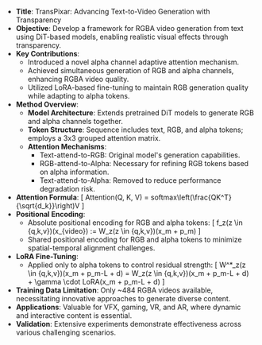 - **Title**: TransPixar: Advancing Text-to-Video Generation with Transparency
- **Objective**: Develop a framework for RGBA video generation from text using DiT-based models, enabling realistic visual effects through transparency.
- **Key Contributions**:
  - Introduced a novel alpha channel adaptive attention mechanism.
  - Achieved simultaneous generation of RGB and alpha channels, enhancing RGBA video quality.
  - Utilized LoRA-based fine-tuning to maintain RGB generation quality while adapting to alpha tokens.
- **Method Overview**:
  - **Model Architecture**: Extends pretrained DiT models to generate RGB and alpha channels together.
  - **Token Structure**: Sequence includes text, RGB, and alpha tokens; employs a 3x3 grouped attention matrix.
  - **Attention Mechanisms**:
    - Text-attend-to-RGB: Original model's generation capabilities.
    - RGB-attend-to-Alpha: Necessary for refining RGB tokens based on alpha information.
    - Text-attend-to-Alpha: Removed to reduce performance degradation risk.
- **Attention Formula**: 
  \[
  Attention(Q, K, V) = softmax\left(\frac{QK^T}{\sqrt{d_k}}\right)V
  \]
- **Positional Encoding**:
  - Absolute positional encoding for RGB and alpha tokens:
  \[
  f_z(z \in \{q,k,v\})(x_{video}) := W_z(z \in \{q,k,v\})(x_m + p_m)
  \]
  - Shared positional encoding for RGB and alpha tokens to minimize spatial-temporal alignment challenges.
- **LoRA Fine-Tuning**:
  - Applied only to alpha tokens to control residual strength:
  \[
  W^*_z(z \in \{q,k,v\})(x_m + p_m-L + d) = W_z(z \in \{q,k,v\})(x_m + p_m-L + d) + \gamma \cdot LoRA(x_m + p_m-L + d)
  \]
- **Training Data Limitation**: Only ~484 RGBA videos available, necessitating innovative approaches to generate diverse content.
- **Applications**: Valuable for VFX, gaming, VR, and AR, where dynamic and interactive content is essential.
- **Validation**: Extensive experiments demonstrate effectiveness across various challenging scenarios.